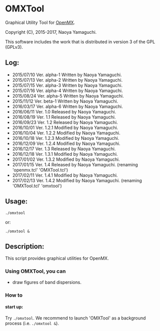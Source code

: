 # OMXTool
Graphical Utility Tool for [OpenMX](http://www.openmx-square.org).

Copyright (C), 2015-2017, Naoya Yamaguchi.

This software includes the work that is distributed in version 3 of the GPL (GPLv3).

## Log:
- 2015/07/10 Ver. alpha-1 Written by Naoya Yamaguchi.
- 2015/07/13 Ver. alpha-2 Written by Naoya Yamaguchi.
- 2015/07/15 Ver. alpha-3 Written by Naoya Yamaguchi.
- 2015/07/16 Ver. alpha-4 Written by Naoya Yamaguchi.
- 2015/08/24 Ver. alpha-5 Written by Naoya Yamaguchi.
- 2015/11/12 Ver. beta-1 Written by Naoya Yamaguchi.
- 2016/03/17 Ver. alpha-6 Written by Naoya Yamaguchi.
- 2016/06/11 Ver. 1.0 Released by Naoya Yamaguchi.
- 2016/08/19 Ver. 1.1 Released by Naoya Yamaguchi.
- 2016/09/23 Ver. 1.2 Released by Naoya Yamaguchi.
- 2016/10/01 Ver. 1.2.1 Modified by Naoya Yamaguchi.
- 2016/10/04 Ver. 1.2.2 Modified by Naoya Yamaguchi.
- 2016/10/18 Ver. 1.2.3 Modified by Naoya Yamaguchi.
- 2016/12/09 Ver. 1.2.4 Modified by Naoya Yamaguchi.
- 2016/12/17 Ver. 1.3 Released by Naoya Yamaguchi.
- 2016/12/18 Ver. 1.3.1 Modified by Naoya Yamaguchi.
- 2017/01/02 Ver. 1.3.2 Modified by Naoya Yamaguchi.
- 2017/01/15 Ver. 1.4 Released by Naoya Yamaguchi.
  (renaming 'openmx.tcl' 'OMXTool.tcl')
- 2017/02/11 Ver. 1.4.1 Modified by Naoya Yamaguchi.
- 2017/02/13 Ver. 1.4.2 Modified by Naoya Yamaguchi.
  (renaming 'OMXTool.tcl' 'omxtool')

## Usage:
   `./omxtool`
   
   or:
   
   `./omxtool &`
   
## Description:
   This script provides graphical utilities for OpenMX.

### Using OMXTool, you can
   - draw figures of band dispersions.
   
### How to
#### start up:
   Try `./omxtool`.
   We recommend to launch 'OMXTool' as a background process (i.e. `./omxtool &`).
